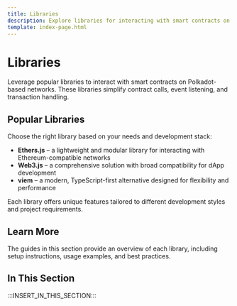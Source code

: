 ```yaml
---
title: Libraries
description: Explore libraries for interacting with smart contracts on Polkadot, including Ethers.js, Web3.js, viem, and more.
template: index-page.html
---
```


# Libraries

Leverage popular libraries to interact with smart contracts on Polkadot-based networks. These libraries simplify contract calls, event listening, and transaction handling.

## Popular Libraries

Choose the right library based on your needs and development stack:

- **Ethers.js** – a lightweight and modular library for interacting with Ethereum-compatible networks
- **Web3.js** – a comprehensive solution with broad compatibility for dApp development
- **viem** – a modern, TypeScript-first alternative designed for flexibility and performance

Each library offers unique features tailored to different development styles and project requirements.

## Learn More

The guides in this section provide an overview of each library, including setup instructions, usage examples, and best practices.

## In This Section

:::INSERT_IN_THIS_SECTION:::
